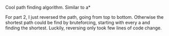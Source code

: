Cool path finding algorithm. Similar to a*

For part 2, I just reversed the path, going from top to bottom. Otherwise the shortest path could be find by bruteforcing, starting with every a and finding the shortest. Luckily, reversing only took few lines of code change.
